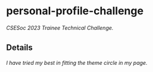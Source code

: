 # personal-profile-challenge

###### CSESoc 2023 Trainee Technical Challenge.

## Details

###### I have tried my best in fitting the theme circle in my page.
